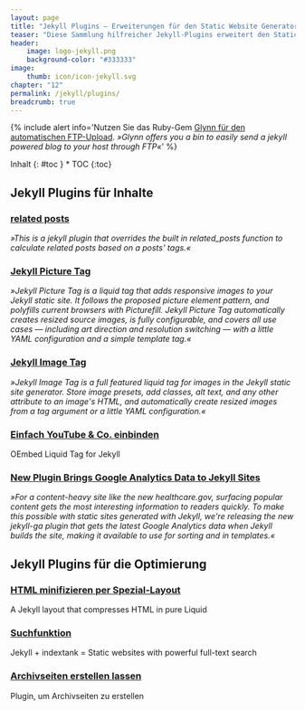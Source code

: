 ```yaml
---
layout: page
title: "Jekyll Plugins – Erweiterungen für den Static Website Generator"
teaser: "Diese Sammlung hilfreicher Jekyll-Plugins erweitert den Static Website Generator um zahlreiche Funktionen."
header:
    image: logo-jekyll.png
    background-color: "#333333"
image:
    thumb: icon/icon-jekyll.svg
chapter: "12"
permalink: /jekyll/plugins/
breadcrumb: true
---
```

{% include alert info='Nutzen Sie das Ruby-Gem <a href="https://github.com/dmathieu/glynn">Glynn für den automatischen FTP-Upload</a>. <em>»Glynn offers you a bin to easily send a jekyll powered blog to your host through FTP«</em>' %}

<div class="panel radius" markdown="1">
Inhalt
{: #toc }
*  TOC
{:toc}
</div>



## Jekyll Plugins für Inhalte


### [related posts](https://github.com/LawrenceWoodman/related_posts-jekyll_plugin)
*»This is a jekyll plugin that overrides the built in related_posts function to calculate related posts based on a posts' tags.«*



### [Jekyll Picture Tag](https://github.com/robwierzbowski/jekyll-picture-tag)
*»Jekyll Picture Tag is a liquid tag that adds responsive images to your Jekyll static site. It follows the proposed picture element pattern, and polyfills current browsers with Picturefill. Jekyll Picture Tag automatically creates resized source images, is fully configurable, and covers all use cases — including art direction and resolution switching — with a little YAML configuration and a simple template tag.«*


### [Jekyll Image Tag](https://github.com/robwierzbowski/jekyll-image-tag)
*»Jekyll Image Tag is a full featured liquid tag for images in the Jekyll static site generator. Store image presets, add classes, alt text, and any other attribute to an image's HTML, and automatically create resized images from a tag argument or a little YAML configuration.«*


### [Einfach YouTube & Co. einbinden](https://gist.github.com/vanto/1455726)
OEmbed Liquid Tag for Jekyll


### [New Plugin Brings Google Analytics Data to Jekyll Sites](http://developmentseed.org/blog/google-analytics-jekyll-plugin/)
*»For a content-heavy site like the new healthcare.gov, surfacing popular content gets the most interesting information to readers quickly. To make this possible with static sites generated with Jekyll, we're releasing the new jekyll-ga plugin that gets the latest Google Analytics data when Jekyll builds the site, making it available to use for sorting and in templates.«*



## Jekyll Plugins für die Optimierung


### [HTML minifizieren per Spezial-Layout](https://github.com/penibelst/jekyll-compress-html)

A Jekyll layout that compresses HTML in pure Liquid


### [Suchfunktion](https://github.com/PascalW/jekyll_indextank)

Jekyll + indextank = Static websites with powerful full-text search


### [Archivseiten erstellen lassen](https://gist.github.com/nlindley/6409459)

Plugin, um Archivseiten zu erstellen



 [1]: https://github.com/snaptortoise/jekyll-rss-feeds
 [2]: https://github.com/mojombo/jekyll/blob/master/test/source/sitemap.xml
